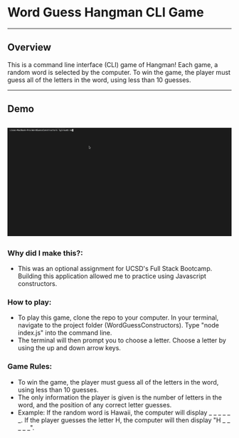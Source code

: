 # Word Guess Hangman CLI Game
---
## Overview 
This is a command line interface (CLI) game of Hangman! 
Each game, a random word is selected by the computer. To win the game, the player must guess all of the letters in the word, using less than 10 guesses. 

---
## Demo
![Word Guess Cli](/HangmanCLI.gif)
---
### Why did I make this?: 
* This was an optional assignment for UCSD's Full Stack Bootcamp. Building this application allowed me to practice using Javascript constructors. 


### How to play:
* To play this game, clone the repo to your computer. In your terminal, navigate to the project folder (WordGuessConstructors). Type "node index.js" into the command line. 
* The terminal will then prompt you to choose a letter. Choose a letter by using the up and down arrow keys. 

### Game Rules: 
* To win the game, the player must guess all of the letters in the word, using less than 10 guesses. 
* The only information the player is given is the number of letters in the word, and the position of any correct letter guesses. 
* Example: If the random word is Hawaii, the computer will display _ _ _ _ _ _. If the player guesses the letter H, the computer will then display "H _ _ _ _ _". 


